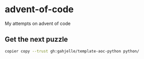 # advent-of-code

My attempts on advent of code

## Get the next puzzle

```bash
copier copy --trust gh:gahjelle/template-aoc-python python/
```
